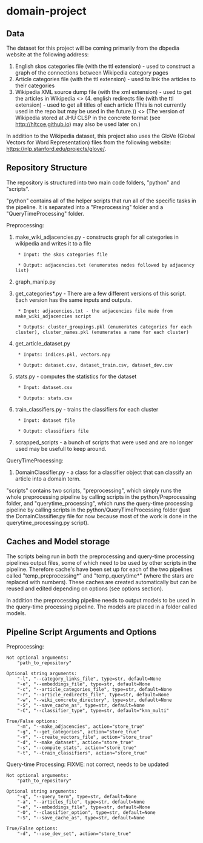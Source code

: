 # domain-project
## Data

The dataset for this project will be coming primarily from the dbpedia website at the following address:

1. English skos categories file (with the ttl extension) - used to construct a graph of the connections between Wikipedia category pages
2. Article categories file (with the ttl extension) - used to link the articles to their categories
3. Wikipedia XML source dump file (with the xml extension) - used to get the articles in Wikipedia
<> (4. english redirects file (with the ttl extension) - used to get all titles of each article (This is not currently used in the repo but may be used in the future.))
<> (The version of Wikipedia stored at JHU CLSP in the concrete format (see http://hltcoe.github.io) may also be used later on.)

In addition to the Wikipedia dataset, this project also uses the GloVe (Global Vectors for Word Representation) files from the following website: https://nlp.stanford.edu/projects/glove/.

## Repository Structure

The repository is structured into two main code folders, "python" and "scripts".

"python" contains all of the helper scripts that run all of the specific tasks in the pipeline.  It is separated into a "Preprocessing" folder and a "QueryTimeProcessing" folder.

Preprocessing:
1. make_wiki_adjacencies.py - constructs graph for all categories in wikipedia and writes it to a file

		* Input: the skos categories file

		* Output: adjacencies.txt (enumerates nodes followed by adjacency list)

2. graph_manip.py

3. get_categories*.py - There are a few different versions of this script.  Each version has the same inputs and outputs.

		* Input: adjacencies.txt - the adjacencies file made from make_wiki_adjacencies script

		* Outputs: cluster_groupings.pkl (enumerates categories for each cluster), cluster_names.pkl (enumerates a name for each cluster)

4. get_article_dataset.py

		* Inputs: indices.pkl, vectors.npy

		* Output: dataset.csv, dataset_train.csv, dataset_dev.csv

5. stats.py - computes the statistics for the dataset

		* Input: dataset.csv

		* Outputs: stats.csv

6. train_classifiers.py - trains the classifiers for each cluster

		* Input: dataset file

		* Output: classifiers file

7. scrapped_scripts - a bunch of scripts that were used and are no longer used may be usefull to keep around.

QueryTimeProcessing:
1. DomainClassifier.py - a class for a classifier object that can classify an article into a domain term.

"scripts" contains two scripts, "preprocessing", which simply runs the whole preprocessing pipeline by calling scripts in the python/Preprocessing folder, and "querytime_processing", which runs the query-time processing pipeline by calling scripts in the python/QueryTimeProcessing folder (just the DomainClassifier.py file for now because most of the work is done in the querytime_processing.py script).

## Caches and Model storage

The scripts being run in both the preprocessing and query-time processing pipelines output files, some of which need to be used by other scripts in the pipeline.  Therefore cache's have been set up for each of the two pipelines called "temp_preprocessing*" and "temp_querytime*" (where the stars are replaced with numbers).  These caches are created automatically but can be reused and edited depending on options (see options section).

In addition the preprocessing pipeline needs to output models to be used in the query-time processing pipeline.  The models are placed in a folder called models.

## Pipeline Script Arguments and Options

Preprocessing:

	Not optional arguments:
		"path_to_repository"

	Optional string arguments:
		"-l", "--category_links_file", type=str, default=None
		"-e", "--embeddings_file", type=str, default=None
		"-c", "--article_categories_file", type=str, default=None
		"-r", "--article_redirects_file", type=str, default=None
		"-w", "--wiki_concrete_directory", type=str, default=None
		"-S", "--save_cache_as", type=str, default=None
		"-C", "--classifier_type", type=str, default="knn_multi"

	True/False options:
		"-m", "--make_adjacencies", action="store_true"
		"-g", "--get_categories", action="store_true"
		"-v", "--create_vectors_file", action="store_true"
		"-d", "--make_dataset", action="store_true"
		"-s", "--compute_stats", action="store_true"
		"-t", "--train_classifiers", action="store_true"

Query-time Processing:
FIXME: not correct, needs to be updated

	Not optional arguments:
		"path_to_repository"

	Optional string arguments:
		"-q", "--query_term", type=str, default=None
		"-a", "--articles_file", type=str, default=None
		"-e", "--embeddings_file", type=str, default=None
		"-O", "--classifier_option", type=str, default=None
		"-S", "--save_cache_as", type=str, default=None

	True/False options:
		"-d", "--use_dev_set", action="store_true"
